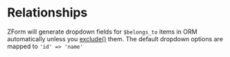 # Relationships

ZForm will generate dropdown fields for `$belongs_to` items in ORM automatically unless you [exclude()](../api/ZForm#exclude) them.
The default dropdown options are mapped to `'id' => 'name'`